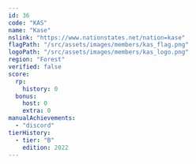 ```yaml
---
id: 36
code: "KAS"
name: "Kase"
nslink: "https://www.nationstates.net/nation=kase"
flagPath: "/src/assets/images/members/kas_flag.png"
logoPath: "/src/assets/images/members/kas_logo.png"
region: "Forest"
verified: false
score:
  rp:
    history: 0
  bonus:
    host: 0
    extra: 0
manualAchievements: 
  - "discord"
tierHistory:
  - tier: "B"
    edition: 2022
---
```

